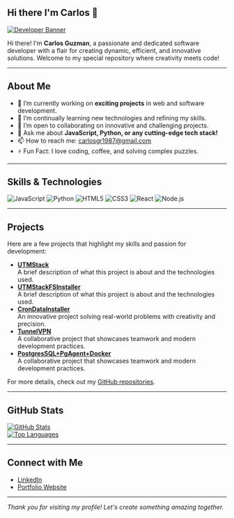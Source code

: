 ## Hi there I'm Carlos 👋

[![Developer Banner](https://external-content.duckduckgo.com/iu/?u=https%3A%2F%2Ftse1.explicit.bing.net%2Fth%3Fid%3DOIP.LHitw33Y-KCW8qnJ3FPnEQHaEK%26pid%3DApi&f=1&ipt=2ad3487c4df7aa4dbc2d7b54af5c3f4a8362922fe330f9846e408c8c18bed358&ipo=images)](https://github.com/karlbrown87)

Hi there! I'm **Carlos Guzman**, a passionate and dedicated software developer with a flair for creating dynamic, efficient, and innovative solutions. Welcome to my special repository where creativity meets code!

---

## About Me

- 🔭 I’m currently working on **exciting projects** in web and software development.
- 🌱 I’m continually learning new technologies and refining my skills.
- 🤝 I’m open to collaborating on innovative and challenging projects.
- 💬 Ask me about **JavaScript, Python, or any cutting-edge tech stack!**
- 📫 How to reach me: [carlosgr1987@gmail.com](mailto:carlosgr1987@gmail.com)
- ⚡ Fun Fact: I love coding, coffee, and solving complex puzzles.

---

## Skills & Technologies

![JavaScript](https://img.shields.io/badge/JavaScript-F7DF1E?style=flat&logo=javascript&logoColor=000)
![Python](https://img.shields.io/badge/Python-3776AB?style=flat&logo=python&logoColor=fff)
![HTML5](https://img.shields.io/badge/HTML5-E34F26?style=flat&logo=html5&logoColor=fff)
![CSS3](https://img.shields.io/badge/CSS3-1572B6?style=flat&logo=css3&logoColor=fff)
![React](https://img.shields.io/badge/React-20232A?style=flat&logo=react&logoColor=61DAFB)
![Node.js](https://img.shields.io/badge/Node.js-339933?style=flat&logo=nodedotjs&logoColor=fff)

---

## Projects

Here are a few projects that highlight my skills and passion for development:

- **[UTMStack](https://github.com/utmstack/UTMStack)**  
  A brief description of what this project is about and the technologies used.
- **[UTMStackFSInstaller](https://github.com/karlbrown87/UTMStackFSInstaller)**  
  A brief description of what this project is about and the technologies used.
- **[CronDataInstaller](https://github.com/karlbrown87/CronDataInstaller)**  
  An innovative project solving real-world problems with creativity and precision.
- **[TunnelVPN](https://github.com/karlbrown87/TunnelVPN)**  
  A collaborative project that showcases teamwork and modern development practices.
- **[PostgresSQL+PgAgent+Docker](https://github.com/karlbrown87/PostgreSQL-PgAgent)**  
  A collaborative project that showcases teamwork and modern development practices.
  
For more details, check out my [GitHub repositories](https://github.com/karlbrown87?tab=repositories).

---

## GitHub Stats

[![GitHub Stats](https://github-readme-stats.vercel.app/api?username=yourusername&show_icons=true&theme=radical)](https://github.com/karlbrown87)  
[![Top Languages](https://github-readme-stats.vercel.app/api/top-langs/?username=yourusername&layout=compact&theme=radical)](https://github.com/karlbrown87)

---

## Connect with Me

- [LinkedIn](https://ee.linkedin.com/in/carlos-guzm%C3%A1n-7353a79b)
- [Portfolio Website](https://utmstack.com)

---

*Thank you for visiting my profile! Let's create something amazing together.*
